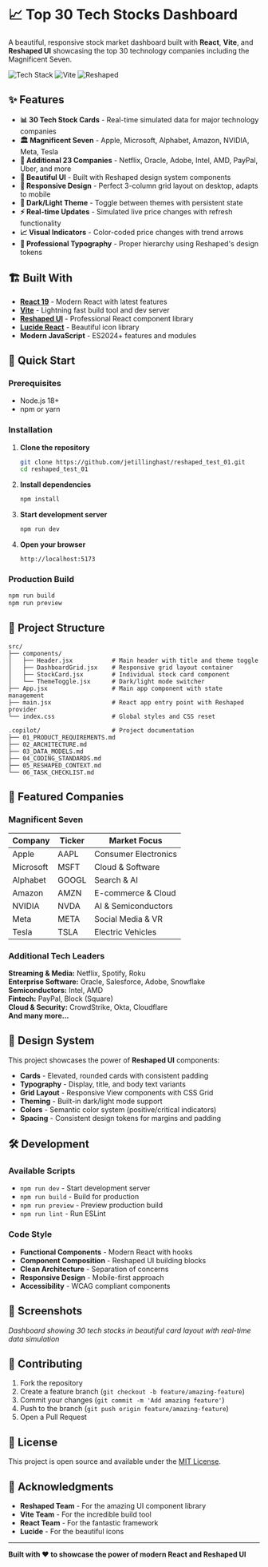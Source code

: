 # 📈 Top 30 Tech Stocks Dashboard

A beautiful, responsive stock market dashboard built with **React**, **Vite**, and **Reshaped UI** showcasing the top 30 technology companies including the Magnificent Seven.

![Tech Stack](https://img.shields.io/badge/React-61DAFB?style=for-the-badge&logo=react&logoColor=black)
![Vite](https://img.shields.io/badge/Vite-646CFF?style=for-the-badge&logo=vite&logoColor=white)
![Reshaped](https://img.shields.io/badge/Reshaped-000000?style=for-the-badge&logo=react&logoColor=white)

## ✨ Features

- **📊 30 Tech Stock Cards** - Real-time simulated data for major technology companies
- **🏛️ Magnificent Seven** - Apple, Microsoft, Alphabet, Amazon, NVIDIA, Meta, Tesla
- **🚀 Additional 23 Companies** - Netflix, Oracle, Adobe, Intel, AMD, PayPal, Uber, and more
- **🎨 Beautiful UI** - Built with Reshaped design system components
- **📱 Responsive Design** - Perfect 3-column grid layout on desktop, adapts to mobile
- **🌙 Dark/Light Theme** - Toggle between themes with persistent state
- **⚡ Real-time Updates** - Simulated live price changes with refresh functionality
- **📈 Visual Indicators** - Color-coded price changes with trend arrows
- **🎯 Professional Typography** - Proper hierarchy using Reshaped's design tokens

## 🏗️ Built With

- **[React 19](https://react.dev/)** - Modern React with latest features
- **[Vite](https://vitejs.dev/)** - Lightning fast build tool and dev server  
- **[Reshaped UI](https://reshaped.so/)** - Professional React component library
- **[Lucide React](https://lucide.dev/)** - Beautiful icon library
- **Modern JavaScript** - ES2024+ features and modules

## 🚀 Quick Start

### Prerequisites
- Node.js 18+ 
- npm or yarn

### Installation

1. **Clone the repository**
   ```bash
   git clone https://github.com/jetillinghast/reshaped_test_01.git
   cd reshaped_test_01
   ```

2. **Install dependencies**
   ```bash
   npm install
   ```

3. **Start development server**
   ```bash
   npm run dev
   ```

4. **Open your browser**
   ```
   http://localhost:5173
   ```

### Production Build
```bash
npm run build
npm run preview
```

## 📂 Project Structure

```
src/
├── components/
│   ├── Header.jsx           # Main header with title and theme toggle
│   ├── DashboardGrid.jsx    # Responsive grid layout container
│   ├── StockCard.jsx        # Individual stock card component
│   └── ThemeToggle.jsx      # Dark/light mode switcher
├── App.jsx                  # Main app component with state management
├── main.jsx                 # React app entry point with Reshaped provider
└── index.css                # Global styles and CSS reset

.copilot/                    # Project documentation
├── 01_PRODUCT_REQUIREMENTS.md
├── 02_ARCHITECTURE.md  
├── 03_DATA_MODELS.md
├── 04_CODING_STANDARDS.md
├── 05_RESHAPED_CONTEXT.md
└── 06_TASK_CHECKLIST.md
```

## 💼 Featured Companies

### Magnificent Seven
| Company | Ticker | Market Focus |
|---------|--------|--------------|
| Apple | AAPL | Consumer Electronics |
| Microsoft | MSFT | Cloud & Software |
| Alphabet | GOOGL | Search & AI |
| Amazon | AMZN | E-commerce & Cloud |
| NVIDIA | NVDA | AI & Semiconductors |
| Meta | META | Social Media & VR |
| Tesla | TSLA | Electric Vehicles |

### Additional Tech Leaders
**Streaming & Media:** Netflix, Spotify, Roku  
**Enterprise Software:** Oracle, Salesforce, Adobe, Snowflake  
**Semiconductors:** Intel, AMD  
**Fintech:** PayPal, Block (Square)  
**Cloud & Security:** CrowdStrike, Okta, Cloudflare  
**And many more...**

## 🎨 Design System

This project showcases the power of **Reshaped UI** components:

- **Cards** - Elevated, rounded cards with consistent padding
- **Typography** - Display, title, and body text variants
- **Grid Layout** - Responsive View components with CSS Grid
- **Theming** - Built-in dark/light mode support
- **Colors** - Semantic color system (positive/critical indicators)
- **Spacing** - Consistent design tokens for margins and padding

## 🛠️ Development

### Available Scripts

- `npm run dev` - Start development server
- `npm run build` - Build for production  
- `npm run preview` - Preview production build
- `npm run lint` - Run ESLint

### Code Style

- **Functional Components** - Modern React with hooks
- **Component Composition** - Reshaped UI building blocks
- **Clean Architecture** - Separation of concerns
- **Responsive Design** - Mobile-first approach
- **Accessibility** - WCAG compliant components

## 📱 Screenshots

*Dashboard showing 30 tech stocks in beautiful card layout with real-time data simulation*

## 🤝 Contributing

1. Fork the repository
2. Create a feature branch (`git checkout -b feature/amazing-feature`)
3. Commit your changes (`git commit -m 'Add amazing feature'`)
4. Push to the branch (`git push origin feature/amazing-feature`)
5. Open a Pull Request

## 📄 License

This project is open source and available under the [MIT License](LICENSE).

## 🙏 Acknowledgments

- **Reshaped Team** - For the amazing UI component library
- **Vite Team** - For the incredible build tool
- **React Team** - For the fantastic framework
- **Lucide** - For the beautiful icons

---

**Built with ❤️ to showcase the power of modern React and Reshaped UI**
